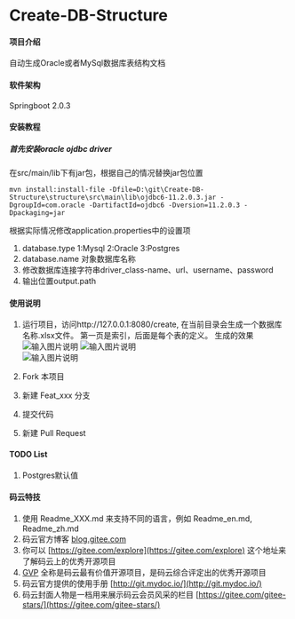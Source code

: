 # Create-DB-Structure

#### 项目介绍
自动生成Oracle或者MySql数据库表结构文档

#### 软件架构
Springboot 2.0.3

#### 安装教程
##### 首先安装oracle ojdbc driver
在src/main/lib下有jar包，根据自己的情况替换jar包位置
```
mvn install:install-file -Dfile=D:\git\Create-DB-Structure\structure\src\main\lib\ojdbc6-11.2.0.3.jar -DgroupId=com.oracle -DartifactId=ojdbc6 -Dversion=11.2.0.3 -Dpackaging=jar
```
根据实际情况修改application.properties中的设置项
1. database.type 1:Mysql 2:Oracle 3:Postgres
2. database.name 对象数据库名称
3. 修改数据库连接字符串driver_class-name、url、username、password
4. 输出位置output.path
#### 使用说明

1. 运行项目，访问http://127.0.0.1:8080/create, 在当前目录会生成一个数据库名称.xlsx文件。
第一页是索引，后面是每个表的定义。
生成的效果
![输入图片说明](https://images.gitee.com/uploads/images/2018/1010/112933_0955305c_609629.png "屏幕截图.png")
![输入图片说明](https://images.gitee.com/uploads/images/2018/0921/164337_5e7b539c_609629.png "屏幕截图.png")  
![输入图片说明](https://images.gitee.com/uploads/images/2018/0921/164420_768954b7_609629.png "屏幕截图.png")

1. Fork 本项目
2. 新建 Feat_xxx 分支
3. 提交代码
4. 新建 Pull Request

#### TODO List
1. Postgres默认值

#### 码云特技

1. 使用 Readme\_XXX.md 来支持不同的语言，例如 Readme\_en.md, Readme\_zh.md
2. 码云官方博客 [blog.gitee.com](https://blog.gitee.com)
3. 你可以 [https://gitee.com/explore](https://gitee.com/explore) 这个地址来了解码云上的优秀开源项目
4. [GVP](https://gitee.com/gvp) 全称是码云最有价值开源项目，是码云综合评定出的优秀开源项目
5. 码云官方提供的使用手册 [http://git.mydoc.io/](http://git.mydoc.io/)
6. 码云封面人物是一档用来展示码云会员风采的栏目 [https://gitee.com/gitee-stars/](https://gitee.com/gitee-stars/)